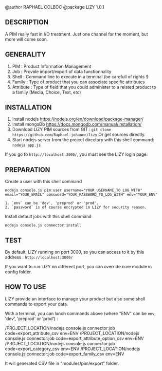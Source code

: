 @author RAPHAEL COLBOC
@package LIZY 1.0.1

DESCRIPTION
-----------

A PIM really fast in I/O treatment. Just one channel for the moment, but more will come soon.

GENERALITY
-----------

1. PIM : Product Information Management
2. Job : Provide import/export of data functionnality
3. Shell : Command line to execute in a terminal (be carefull of rights !)
4. Family : Type of product that you can associate specific attributes
5. Attribute : Type of field that you could administer to a related product to a family (Media, Choice, Text, etc)

INSTALLATION
------------

1. Install nodejs https://nodejs.org/en/download/package-manager/
2. Install mongoDb https://docs.mongodb.com/manual/installation/
3. Download LIZY PIM sources from GIT : 
`git clone https://github.com/Raphael-johanne/lizy`
Or get sources directly.
4. Start nodejs server from the project directory with this shell command: `nodejs app.js`

If you go to `http://localhost:3000/`, you must see the LIZY login page.

PREPARATION 
------------

Create a user with this shell command

`nodejs console.js pim:user username="YOUR_USERNAME_TO_LOG_WITH" email="YOUR_EMAIL" password="YOUR_PASSWORD_TO_LOG_WITH" env="YOUR_ENV"`

	1. `env` can be 'dev', 'preprod' or 'prod'.
	2. `password` is of course encrypted in LIZY for security reason.

Install default jobs with this shell command

`nodejs console.js connector:install`

TEST
------------

By default, LIZY running on port 3000, so you can access to it by this address : `http://localhost:3000/`

If you want to run LIZY on different port, you can override core module in config folder.

HOW TO USE
------------

LIZY provide an interface to manage your product but also some shell commands to export your data.

With a terminal, you can lunch commands above (where "ENV" can be `env`, 'dev', 'preprod' or 'prod') :

/PROJECT_LOCATION/nodejs console.js connector:job code=export_attribute_csv env=ENV
/PROJECT_LOCATION/nodejs console.js connector:job code=export_attribute_option_csv env=ENV
/PROJECT_LOCATION/nodejs console.js connector:job code=export_category_csv env=ENV
/PROJECT_LOCATION/nodejs console.js connector:job code=export_family_csv env=ENV

It will generated CSV file in "modules/pim/export" folder.






